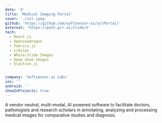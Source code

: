 ```yaml
---
date: '4'
title: 'Medical Imaging Portal'
cover: './ssl.jpeg'
github: 'https://github.com/softsensor-ai/sslPortal/'
external: 'https://path.prr.ai/slide/5'
tech:
  - React.js
  - Openseadragon
  - Fabrics.js
  - Libvips
  - Whole-Slide Images
  - Deep Zoom Images
  - Electron.js


company: 'Softsensor.ai Labs'
ios: ''
android: ''
showInProjects: true
---
```



A vendor neutral, multi-modal, AI powered software to facilitate doctors, pathologists and research scholars in annotating, analyzing and processing medical images for comparative studies and diagnosis.

